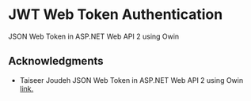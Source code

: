 # JWT Web Token Authentication

JSON Web Token in ASP.NET Web API 2 using Owin

## Acknowledgments
* Taiseer Joudeh JSON Web Token in ASP.NET Web API 2 using Owin [link.](http://bitoftech.net/2014/10/27/json-web-token-asp-net-web-api-2-jwt-owin-authorization-server/)
